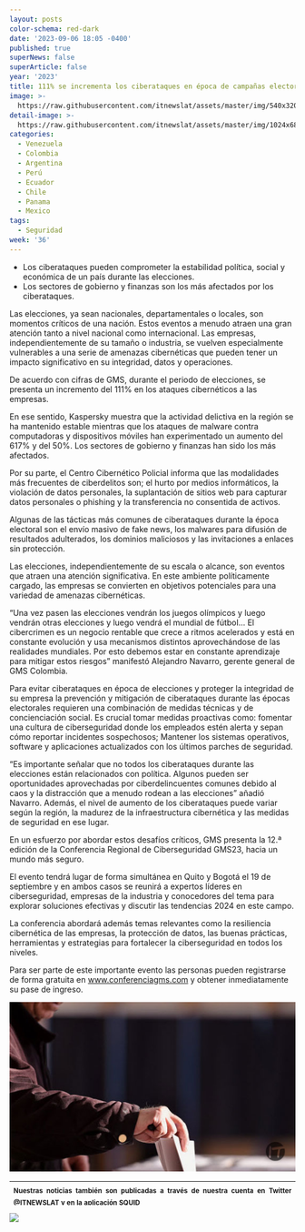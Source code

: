 ```yaml
---
layout: posts
color-schema: red-dark
date: '2023-09-06 18:05 -0400'
published: true
superNews: false
superArticle: false
year: '2023'
title: 111% se incrementa los ciberataques en época de campañas electorales
image: >-
  https://raw.githubusercontent.com/itnewslat/assets/master/img/540x320/Elecciones-p.jpg
detail-image: >-
  https://raw.githubusercontent.com/itnewslat/assets/master/img/1024x680/Elecciones-g.jpg
categories:
  - Venezuela
  - Colombia
  - Argentina
  - Perú
  - Ecuador
  - Chile
  - Panama
  - Mexico
tags:
  - Seguridad
week: '36'
---
```

- Los ciberataques pueden comprometer la estabilidad política, social y económica de un país durante las elecciones.
- Los sectores de gobierno y finanzas son los más afectados por los ciberataques.

Las elecciones, ya sean nacionales, departamentales o locales, son momentos críticos de una nación.  Estos eventos a menudo atraen una gran atención tanto a nivel nacional como internacional. Las empresas, independientemente de su tamaño o industria, se vuelven especialmente vulnerables a una serie de amenazas cibernéticas que pueden tener un impacto significativo en su integridad, datos y operaciones.

De acuerdo con cifras de GMS, durante el periodo de elecciones, se presenta un incremento del 111% en los ataques cibernéticos  a las empresas.  

En ese sentido, Kaspersky muestra que la actividad delictiva en la región se ha mantenido estable mientras que los ataques de malware contra computadoras y dispositivos móviles han experimentado un aumento del 617% y del 50%. Los sectores de gobierno y finanzas han sido los más afectados.

Por su parte, el Centro Cibernético Policial informa que las modalidades más frecuentes de ciberdelitos son; el hurto por medios informáticos, la violación de datos personales, la suplantación de sitios web para capturar datos personales o phishing y la transferencia no consentida de activos. 

Algunas de las tácticas más comunes de ciberataques durante la época electoral son el envío masivo de fake news, los malwares para difusión de resultados adulterados, los dominios maliciosos y las invitaciones a enlaces sin protección.

Las elecciones, independientemente de su escala o alcance, son eventos que atraen una atención significativa. En este ambiente políticamente cargado, las empresas se convierten en objetivos potenciales para una variedad de amenazas cibernéticas.

“Una vez pasen las elecciones vendrán los juegos olímpicos y luego vendrán otras elecciones y luego vendrá el mundial de fútbol... El cibercrimen es un negocio rentable que crece a ritmos acelerados y está en constante evolución y usa mecanismos distintos aprovechándose de las realidades mundiales. Por esto debemos estar en constante aprendizaje para mitigar estos riesgos” manifestó Alejandro Navarro, gerente general de GMS Colombia. 

Para evitar ciberataques en época de elecciones y proteger la integridad de su empresa la prevención y mitigación de ciberataques durante las épocas electorales requieren una combinación de medidas técnicas y de concienciación social.  Es crucial tomar medidas proactivas como: fomentar una cultura de ciberseguridad donde los empleados estén alerta y sepan cómo reportar incidentes sospechosos; Mantener los sistemas operativos, software y aplicaciones actualizados con los últimos parches de seguridad.

“Es importante señalar que no todos los ciberataques durante las elecciones están relacionados con política. Algunos pueden ser oportunidades aprovechadas por ciberdelincuentes comunes debido al caos y la distracción que a menudo rodean a las elecciones” añadió Navarro. Además, el nivel de aumento de los ciberataques puede variar según la región, la madurez de la infraestructura cibernética y las medidas de seguridad en ese lugar. 

En un esfuerzo por abordar estos desafíos críticos, GMS presenta la 12.ª edición de la Conferencia Regional de Ciberseguridad GMS23, hacia un mundo más seguro. 

El evento tendrá lugar de forma simultánea en Quito y Bogotá el 19 de septiembre y en ambos casos se reunirá a expertos líderes en ciberseguridad, empresas de la industria y conocedores del tema para explorar soluciones efectivas y discutir las tendencias 2024 en este campo.

La conferencia abordará además temas relevantes como la resiliencia cibernética de las empresas, la protección de datos, las buenas prácticas, herramientas y estrategias para fortalecer la ciberseguridad en todos los niveles.

Para ser parte de este importante evento las personas pueden registrarse de forma gratuita en www.conferenciagms.com y obtener inmediatamente su pase de ingreso.

![](https://raw.githubusercontent.com/itnewslat/assets/master/img/540x320/Elecciones-p.jpg)

<table style="height: 42px;" width="569">
<tbody>
<tr>
<td style="text-align: justify;"><sub><strong>Nuestras noticias también son publicadas a través de nuestra cuenta en Twitter <a href="https://twitter.com/itnewslat?lang=es">@ITNEWSLAT</a> y en la aplicación <a href="https://squidapp.co/en/">SQUID</a></strong></sub></td>
</tr>
</tbody>
</table>

<img src="https://tracker.metricool.com/c3po.jpg?hash=56f88a41e39ab42c063cc51676587a04"/>

